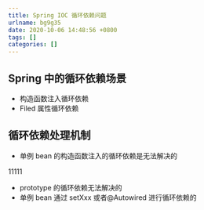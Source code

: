```yaml
---
title: Spring IOC 循环依赖问题
urlname: bg9g35
date: 2020-10-06 14:48:56 +0800
tags: []
categories: []
---
```


## Spring 中的循环依赖场景

- 构造函数注入循环依赖
- Filed 属性循环依赖

## 循环依赖处理机制

- 单例 bean 的构造函数注入的循环依赖是无法解决的

11111

- prototype 的循环依赖无法解决的
- 单例 bean 通过 setXxx 或者@Autowired 进行循环依赖的
